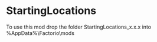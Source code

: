 # StartingLocations
To use this mod drop the folder StartingLocations_x.x.x into %AppData%\Factorio\mods
